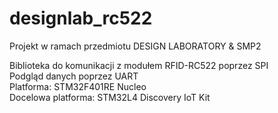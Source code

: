 # designlab_rc522

Projekt w ramach przedmiotu DESIGN LABORATORY & SMP2


Biblioteka do komunikacji z modułem RFID-RC522 poprzez SPI  
Podgląd danych poprzez UART                                             
Platforma: STM32F401RE Nucleo           
Docelowa platforma: STM32L4 Discovery IoT Kit
